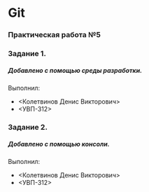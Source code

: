 # Git
### Практическая работа №5
### Задание 1.
##### Добавлено с помощью среды разработки.
Выполнил:
* <Колетвинов Денис Викторович>
* <УВП-312>
### Задание 2.
##### Добавлено с помощью консоли.
Выполнил:
* <Колетвинов Денис Викторович>
* <УВП-312>

